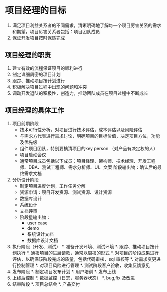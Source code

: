 # 项目经理的目标
1. 满足项目利益关系者的不同需求，清晰明确地了解每一个项目厉害关系的需求和期望，项目厉害关系者包括：项目团队成员
2. 保证开发项目按时保质完成

## 项目经理的职责
1. 建立有效的流程保证项目的顺利进行
2. 制定详细周密的项目计划
3. 跟踪、推动项目按计划进行
4. 积极解决项目过程中出现的问题和冲突
5. 调动开发退队的积极性，创造力，推动团队成员在项目过程中不断成长

## 项目经理的具体工作
1. 项目前期阶段
   * 技术可行性分析，对项目进行技术评估，成本评估以及风险评估
   * 与需求方代表进行需求讨论，明确项目的目标价值，决定项目方位，功能及优先级
   * 组件项目团队，特别要搞清项目的key person （对产品有决定权的人）
   * 项目启动会议
   * 通常项目成员包括以下成员：项目经理、架构师、技术经理、开发工程师、DBA、测试工程师、需求分析师、UI、文案
   阶段输出物：确认后的最终需求文档
2. 分析设计阶段
   * 制定项目进度计划，工作任务分解
   * 资源申请：项目开发资源、测试资源、设计资源
   * 数据库设计
   * 系统设计
   * 文档评审
   * 阶段星输出物：
     * user case
     * demo
     * 系统设计文档
     * 数据库设计文档
 3. 执行阶段（开发、测试）
   *. 准备开发环境、测试环境
   *. 跟踪、推动项目按计划执行
   *. 通报项目的进展请款，通常以周报的形式
   *. 对项目的阶段成果进行评估，以确保该阶段完成的质量，包括代码审核，sql 审核等
   *. 对需求变更进行控制管理
   *. 对项目风险进行管理
   *. 测试阶段客户验收，收集反馈意见
4. 发布阶段
   *. 制定项目发布计划
   *. 用户培训
   *. 发布上线
5. 上线后控制
   *. 数据监控（日志，服务器状态）
   *. bug,fix 及改进
6. 结束阶段
   *. 项目总结会
   *. 产品交付
